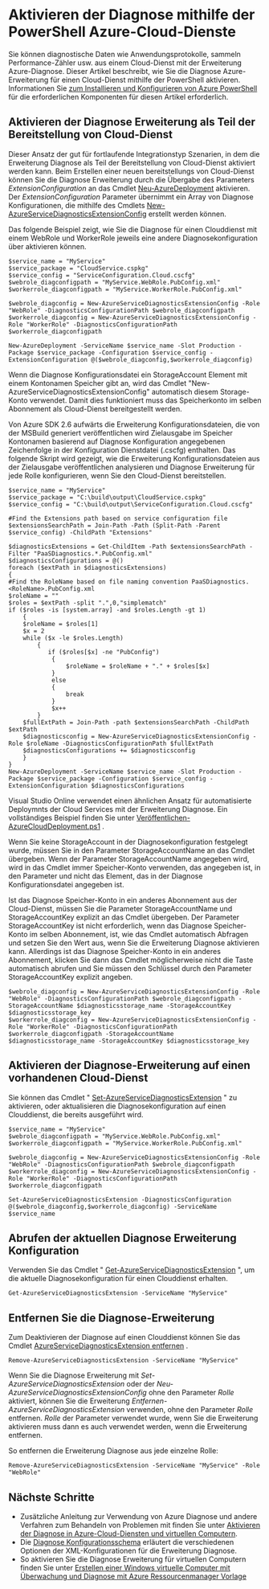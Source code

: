 <properties
    pageTitle="Aktivieren der Diagnose Azure-Cloud-Dienste mithilfe der PowerShell | Microsoft Azure"
    description="Informationen Sie zum Aktivieren der Diagnose für Cloud-Diensten mit PowerShell"
    services="cloud-services"
    documentationCenter=".net"
    authors="Thraka"
    manager="timlt"
    editor=""/>

<tags
    ms.service="cloud-services"
    ms.workload="tbd"
    ms.tgt_pltfrm="na"
    ms.devlang="dotnet"
    ms.topic="article"
    ms.date="09/06/2016"
    ms.author="adegeo"/>


# <a name="enable-diagnostics-in-azure-cloud-services-using-powershell"></a>Aktivieren der Diagnose mithilfe der PowerShell Azure-Cloud-Dienste

Sie können diagnostische Daten wie Anwendungsprotokolle, sammeln Performance-Zähler usw. aus einem Cloud-Dienst mit der Erweiterung Azure-Diagnose. Dieser Artikel beschreibt, wie Sie die Diagnose Azure-Erweiterung für einen Cloud-Dienst mithilfe der PowerShell aktivieren.  Informationen Sie [zum Installieren und Konfigurieren von Azure PowerShell](../powershell-install-configure.md) für die erforderlichen Komponenten für diesen Artikel erforderlich.

## <a name="enable-diagnostics-extension-as-part-of-deploying-a-cloud-service"></a>Aktivieren der Diagnose Erweiterung als Teil der Bereitstellung von Cloud-Dienst

Dieser Ansatz der gut für fortlaufende Integrationstyp Szenarien, in dem die Erweiterung Diagnose als Teil der Bereitstellung von Cloud-Dienst aktiviert werden kann. Beim Erstellen einer neuen bereitstellungs von Cloud-Dienst können Sie die Diagnose Erweiterung durch die Übergabe des Parameters *ExtensionConfiguration* an das Cmdlet [Neu-AzureDeployment](https://msdn.microsoft.com/library/azure/mt589089.aspx) aktivieren. Der *ExtensionConfiguration* Parameter übernimmt ein Array von Diagnose Konfigurationen, die mithilfe des Cmdlets [New-AzureServiceDiagnosticsExtensionConfig](https://msdn.microsoft.com/library/azure/mt589168.aspx) erstellt werden können.

Das folgende Beispiel zeigt, wie Sie die Diagnose für einen Clouddienst mit einem WebRole und WorkerRole jeweils eine andere Diagnosekonfiguration über aktivieren können.

    $service_name = "MyService"
    $service_package = "CloudService.cspkg"
    $service_config = "ServiceConfiguration.Cloud.cscfg"
    $webrole_diagconfigpath = "MyService.WebRole.PubConfig.xml"
    $workerrole_diagconfigpath = "MyService.WorkerRole.PubConfig.xml"

    $webrole_diagconfig = New-AzureServiceDiagnosticsExtensionConfig -Role "WebRole" -DiagnosticsConfigurationPath $webrole_diagconfigpath
    $workerrole_diagconfig = New-AzureServiceDiagnosticsExtensionConfig -Role "WorkerRole" -DiagnosticsConfigurationPath $workerrole_diagconfigpath

    New-AzureDeployment -ServiceName $service_name -Slot Production -Package $service_package -Configuration $service_config -ExtensionConfiguration @($webrole_diagconfig,$workerrole_diagconfig)

Wenn die Diagnose Konfigurationsdatei ein StorageAccount Element mit einem Kontonamen Speicher gibt an, wird das Cmdlet "New-AzureServiceDiagnosticsExtensionConfig" automatisch diesem Storage-Konto verwendet. Damit dies funktioniert muss das Speicherkonto im selben Abonnement als Cloud-Dienst bereitgestellt werden.

Von Azure SDK 2.6 aufwärts die Erweiterung Konfigurationsdateien, die von der MSBuild generiert veröffentlichen wird Zielausgabe im Speicher Kontonamen basierend auf Diagnose Konfiguration angegebenen Zeichenfolge in der Konfiguration Dienstdatei (.cscfg) enthalten. Das folgende Skript wird gezeigt, wie die Erweiterung Konfigurationsdateien aus der Zielausgabe veröffentlichen analysieren und Diagnose Erweiterung für jede Rolle konfigurieren, wenn Sie den Cloud-Dienst bereitstellen.

    $service_name = "MyService"
    $service_package = "C:\build\output\CloudService.cspkg"
    $service_config = "C:\build\output\ServiceConfiguration.Cloud.cscfg"

    #Find the Extensions path based on service configuration file
    $extensionsSearchPath = Join-Path -Path (Split-Path -Parent $service_config) -ChildPath "Extensions"

    $diagnosticsExtensions = Get-ChildItem -Path $extensionsSearchPath -Filter "PaaSDiagnostics.*.PubConfig.xml"
    $diagnosticsConfigurations = @()
    foreach ($extPath in $diagnosticsExtensions)
    {
    #Find the RoleName based on file naming convention PaaSDiagnostics.<RoleName>.PubConfig.xml
    $roleName = ""
    $roles = $extPath -split ".",0,"simplematch"
    if ($roles -is [system.array] -and $roles.Length -gt 1)
        {
        $roleName = $roles[1]
        $x = 2
        while ($x -le $roles.Length)
            {
               if ($roles[$x] -ne "PubConfig")
                {
                    $roleName = $roleName + "." + $roles[$x]
                }
                else
                {
                    break
                }
                $x++
            }
        $fullExtPath = Join-Path -path $extensionsSearchPath -ChildPath $extPath
        $diagnosticsconfig = New-AzureServiceDiagnosticsExtensionConfig -Role $roleName -DiagnosticsConfigurationPath $fullExtPath
        $diagnosticsConfigurations += $diagnosticsconfig
        }
    }
    New-AzureDeployment -ServiceName $service_name -Slot Production -Package $service_package -Configuration $service_config -ExtensionConfiguration $diagnosticsConfigurations

Visual Studio Online verwendet einen ähnlichen Ansatz für automatisierte Deploymnts der Cloud Services mit der Erweiterung Diagnose. Ein vollständiges Beispiel finden Sie unter [Veröffentlichen-AzureCloudDeployment.ps1](https://github.com/Microsoft/vso-agent-tasks/blob/master/Tasks/AzureCloudPowerShellDeployment/Publish-AzureCloudDeployment.ps1) .

Wenn Sie keine StorageAccount in der Diagnosekonfiguration festgelegt wurde, müssen Sie in den Parameter StorageAccountName an das Cmdlet übergeben. Wenn der Parameter StorageAccountName angegeben wird, wird in das Cmdlet immer Speicher-Konto verwenden, das angegeben ist, in den Parameter und nicht das Element, das in der Diagnose Konfigurationsdatei angegeben ist.

Ist das Diagnose Speicher-Konto in ein anderes Abonnement aus der Cloud-Dienst, müssen Sie die Parameter StorageAccountName und StorageAccountKey explizit an das Cmdlet übergeben. Der Parameter StorageAccountKey ist nicht erforderlich, wenn das Diagnose Speicher-Konto im selben Abonnement, ist, wie das Cmdlet automatisch Abfragen und setzen Sie den Wert aus, wenn Sie die Erweiterung Diagnose aktivieren kann. Allerdings ist das Diagnose Speicher-Konto in ein anderes Abonnement, klicken Sie dann das Cmdlet möglicherweise nicht die Taste automatisch abrufen und Sie müssen den Schlüssel durch den Parameter StorageAccountKey explizit angeben.

    $webrole_diagconfig = New-AzureServiceDiagnosticsExtensionConfig -Role "WebRole" -DiagnosticsConfigurationPath $webrole_diagconfigpath -StorageAccountName $diagnosticsstorage_name -StorageAccountKey $diagnosticsstorage_key
    $workerrole_diagconfig = New-AzureServiceDiagnosticsExtensionConfig -Role "WorkerRole" -DiagnosticsConfigurationPath $workerrole_diagconfigpath -StorageAccountName $diagnosticsstorage_name -StorageAccountKey $diagnosticsstorage_key


## <a name="enable-diagnostics-extension-on-an-existing-cloud-service"></a>Aktivieren der Diagnose-Erweiterung auf einen vorhandenen Cloud-Dienst

Sie können das Cmdlet " [Set-AzureServiceDiagnosticsExtension](https://msdn.microsoft.com/library/azure/mt589140.aspx) " zu aktivieren, oder aktualisieren die Diagnosekonfiguration auf einen Clouddienst, die bereits ausgeführt wird.


    $service_name = "MyService"
    $webrole_diagconfigpath = "MyService.WebRole.PubConfig.xml"
    $workerrole_diagconfigpath = "MyService.WorkerRole.PubConfig.xml"

    $webrole_diagconfig = New-AzureServiceDiagnosticsExtensionConfig -Role "WebRole" -DiagnosticsConfigurationPath $webrole_diagconfigpath
    $workerrole_diagconfig = New-AzureServiceDiagnosticsExtensionConfig -Role "WorkerRole" -DiagnosticsConfigurationPath $workerrole_diagconfigpath

    Set-AzureServiceDiagnosticsExtension -DiagnosticsConfiguration @($webrole_diagconfig,$workerrole_diagconfig) -ServiceName $service_name


## <a name="get-current-diagnostics-extension-configuration"></a>Abrufen der aktuellen Diagnose Erweiterung Konfiguration
Verwenden Sie das Cmdlet " [Get-AzureServiceDiagnosticsExtension](https://msdn.microsoft.com/library/azure/mt589204.aspx) ", um die aktuelle Diagnosekonfiguration für einen Clouddienst erhalten.

    Get-AzureServiceDiagnosticsExtension -ServiceName "MyService"

## <a name="remove-diagnostics-extension"></a>Entfernen Sie die Diagnose-Erweiterung
Zum Deaktivieren der Diagnose auf einen Clouddienst können Sie das Cmdlet [AzureServiceDiagnosticsExtension entfernen](https://msdn.microsoft.com/library/azure/mt589183.aspx) .

    Remove-AzureServiceDiagnosticsExtension -ServiceName "MyService"

Wenn Sie die Diagnose Erweiterung mit *Set-AzureServiceDiagnosticsExtension* oder der *Neu-AzureServiceDiagnosticsExtensionConfig* ohne den Parameter *Rolle* aktiviert, können Sie die Erweiterung *Entfernen-AzureServiceDiagnosticsExtension* verwenden, ohne den Parameter *Rolle* entfernen. *Rolle* der Parameter verwendet wurde, wenn Sie die Erweiterung aktivieren muss dann es auch verwendet werden, wenn die Erweiterung entfernen.

So entfernen die Erweiterung Diagnose aus jede einzelne Rolle:

    Remove-AzureServiceDiagnosticsExtension -ServiceName "MyService" -Role "WebRole"


## <a name="next-steps"></a>Nächste Schritte

- Zusätzliche Anleitung zur Verwendung von Azure Diagnose und andere Verfahren zum Behandeln von Problemen mit finden Sie unter [Aktivieren der Diagnose in Azure-Cloud-Diensten und virtuellen Computern](cloud-services-dotnet-diagnostics.md).
- Die [Diagnose Konfigurationsschema](https://msdn.microsoft.com/library/azure/dn782207.aspx) erläutert die verschiedenen Optionen der XML-Konfigurationen für die Erweiterung Diagnose.
- So aktivieren Sie die Diagnose Erweiterung für virtuellen Computern finden Sie unter [Erstellen einer Windows virtuelle Computer mit Überwachung und Diagnose mit Azure Ressourcenmanager Vorlage](../virtual-machines/virtual-machines-windows-extensions-diagnostics-template.md)  
